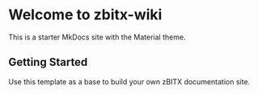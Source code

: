 # Welcome to zbitx-wiki

This is a starter MkDocs site with the Material theme.

## Getting Started

Use this template as a base to build your own zBITX documentation site.
